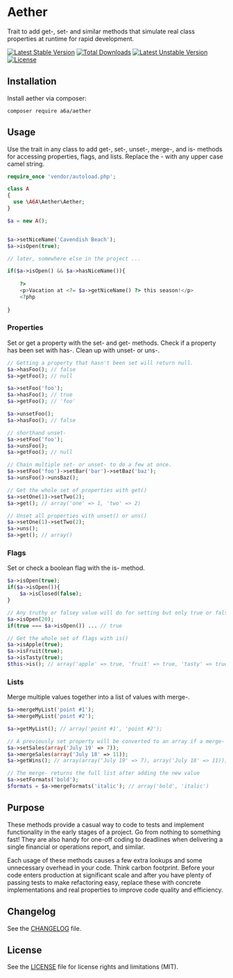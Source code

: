 # Aether
Trait to add get-, set- and similar methods that simulate real class properties at runtime for rapid development.

[![Latest Stable Version](https://poser.pugx.org/a6a/aether/v)](//packagist.org/packages/a6a/aether) [![Total Downloads](https://poser.pugx.org/a6a/aether/downloads)](//packagist.org/packages/a6a/aether) [![Latest Unstable Version](https://poser.pugx.org/a6a/aether/v/unstable)](//packagist.org/packages/a6a/aether) [![License](https://poser.pugx.org/a6a/aether/license)](//packagist.org/packages/a6a/aether)

## Installation
Install aether via composer:
```shell
composer require a6a/aether
```
## Usage
Use the trait in any class to add get-, set-, unset-, merge-, and is- methods for accessing properties, flags, and lists. Replace the - with any upper case camel string.
```php
require_once 'vendor/autoload.php';

class A
{
  use \A6A\Aether\Aether;
}

$a = new A();


$a->setNiceName('Cavendish Beach');
$a->isOpen(true);

// later, somewhere else in the project ...

if($a->isOpen() && $a->hasNiceName()){
    
    ?>
    <p>Vacation at <?= $a->getNiceName() ?> this season!</p>
    <?php
    
}
```
### Properties
Set or get a property with the set- and get- methods. Check if a property has been set with has-. Clean up with unset- or uns-.
```php
// Getting a property that hasn't been set will return null.
$a->hasFoo(); // false
$a->getFoo(); // null

$a->setFoo('foo');
$a->hasFoo(); // true
$a->getFoo(); // 'foo'

$a->unsetFoo();
$a->hasFoo(); // false

// shorthand unset-
$a->setFoo('foo');
$a->unsFoo();
$a->getFoo(); // null

// Chain multiple set- or unset- to do a few at once.
$a->setFoo('foo')->setBar('bar')->setBaz('baz');
$a->unsFoo()->unsBaz();

// Get the whole set of properties with get()
$a->setOne(1)->setTwo(2);
$a->get(); // array('one' => 1, 'two' => 2)

// Unset all properties with unset() or uns()
$a->setOne(1)->setTwo(2);
$a->uns();
$a->get(); // array()

```
### Flags
Set or check a boolean flag with the is- method.
```php
$a->isOpen(true);
if($a->isOpen()){
    $a->isClosed(false);
}

// Any truthy or falsey value will do for setting but only true or false come out.
$a->isOpen(20);
if(true === $a->isOpen()) ... // true

// Get the whole set of flags with is()
$a->isApple(true);
$a->isFruit(true);
$a->isTasty(true);
$this->is(); // array('apple' => true, 'fruit' => true, 'tasty' => true);
```
### Lists
Merge multiple values together into a list of values with merge-.
```php
$a->mergeMyList('point #1');
$a->mergeMyList('point #2');

$a->getMyList(); // array('point #1', 'point #2');

// A previously set property will be converted to an array if a merge- is done later.
$a->setSales(array('July 19' => 7));
$a->mergeSales(array('July 18' => 11));
$a->getWins(); // array(array('July 19' => 7), array('July 18' => 11));

// The merge- returns the full list after adding the new value
$a->setFormats('bold');
$formats = $a->mergeFormats('italic'); // array('bold', 'italic')
```
## Purpose
These methods provide a casual way to code to tests and implement functionality in the early stages of a project. Go from nothing to something fast! They are also handy for one-off coding to deadlines when delivering a single financial or operations report, and similar.

Each usage of these methods causes a few extra lookups and some unnecessary overhead in your code. Think carbon footprint. Before your code enters production at significant scale and after you have plenty of passing tests to make refactoring easy, replace these with concrete implementations and real properties to improve code quality and efficiency.
## Changelog
See the [CHANGELOG](CHANGELOG.md) file.
## License
See the [LICENSE](LICENSE) file for license rights and limitations (MIT).